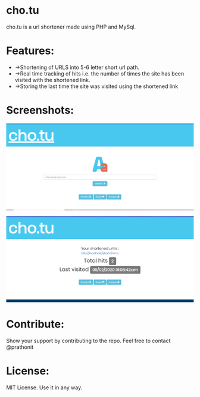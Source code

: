 # **cho.tu**
cho.tu is a url shortener made using PHP and MySql.

# **Features**:
* ->Shortening of URLS into 5-6 letter short url path.
* ->Real time tracking of hits i.e. the number of times the site has been visited with the shortened link.
* ->Storing the last time the site was visited using the shortened link 

# **Screenshots:**
![Home page](https://raw.githubusercontent.com/prathonit/cho.tu/master/screenshots/home_page.PNG)

![Link page with stats](https://raw.githubusercontent.com/prathonit/cho.tu/master/screenshots/shortened_link.PNG)

# **Contribute:**
Show your support by contributing to the repo. Feel free to contact @prathonit

# **License:**
MIT License. Use it in any way.

